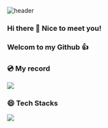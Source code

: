 ![header](https://capsule-render.vercel.app/api?type=waving&color=timeGradient&text=Hello%World!)

### Hi there 👋 Nice to meet you!  
### Welcom to my Github 👍

<!--
**ouguro3/ouguro3** is a ✨ _special_ ✨ repository because its `README.md` (this file) appears on your GitHub profile.

Here are some ideas to get you started:

- 🔭 I’m currently working on ...
- 🌱 I’m currently learning ...
- 👯 I’m looking to collaborate on ...
- 🤔 I’m looking for help with ...
- 💬 Ask me about ...
- 📫 How to reach me: ...
- 😄 Pronouns: ...
- ⚡ Fun fact: ...
-->

### 💿 My record
![](https://github-readme-stats.vercel.app/api?username=ouguro3&&show_icons=true&theme=react)


### 😄 Tech Stacks 
<img src="https://img.shields.io/badge/Python-3766AB?style=flat-square&logo=Python&logoColor=white"/></a>
